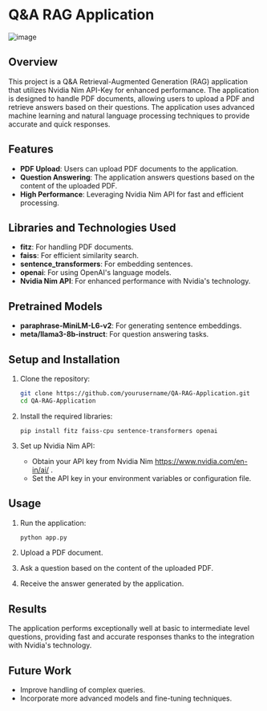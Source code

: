 # Q&A RAG Application
                     
![image](https://github.com/user-attachments/assets/b2a35f30-9601-4499-aab0-acd75750d4e7)                  
     
## Overview
This project is a Q&A Retrieval-Augmented Generation (RAG) application that utilizes Nvidia Nim API-Key for enhanced performance. The application is designed to handle PDF documents, allowing users to upload a PDF and retrieve answers based on their questions. The application uses advanced machine learning and natural language processing techniques to provide accurate and quick responses.
     
## Features    
- **PDF Upload**: Users can upload PDF documents to the application.     
- **Question Answering**: The application answers questions based on the content of the uploaded PDF.
- **High Performance**: Leveraging Nvidia Nim API for fast and efficient processing.                  
       
## Libraries and Technologies Used
- **fitz**: For handling PDF documents.
- **faiss**: For efficient similarity search.
- **sentence_transformers**: For embedding sentences.
- **openai**: For using OpenAI's language models.
- **Nvidia Nim API**: For enhanced performance with Nvidia's technology.

## Pretrained Models
- **paraphrase-MiniLM-L6-v2**: For generating sentence embeddings.
- **meta/llama3-8b-instruct**: For question answering tasks.

## Setup and Installation
1. Clone the repository:
    ```bash
    git clone https://github.com/yourusername/QA-RAG-Application.git
    cd QA-RAG-Application
    ```

2. Install the required libraries:
    ```
    pip install fitz faiss-cpu sentence-transformers openai
    ```

3. Set up Nvidia Nim API:
    - Obtain your API key from Nvidia Nim https://www.nvidia.com/en-in/ai/ .
    - Set the API key in your environment variables or configuration file.

## Usage
1. Run the application:
    ```bash
    python app.py
    ```

2. Upload a PDF document.

3. Ask a question based on the content of the uploaded PDF.

4. Receive the answer generated by the application.

## Results
The application performs exceptionally well at basic to intermediate level questions, providing fast and accurate responses thanks to the integration with Nvidia's technology.

## Future Work
- Improve handling of complex queries.
- Incorporate more advanced models and fine-tuning techniques.


